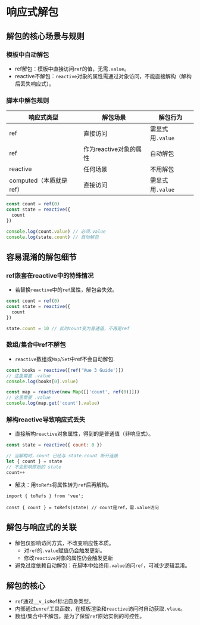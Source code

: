 # 响应式解包

## 解包的核心场景与规则

### 模板中自动解包

- ref解包：模板中直接访问`ref`的值，无需`.value`。
- reactive不解包：`reactive`对象的属性需通过对象访问，不能直接解构（解构后丢失响应式）。

### 脚本中解包规则

| 响应式类型              | 解包场景               | 解包行为         |
| ----------------------- | ---------------------- | ---------------- |
| ref                     | 直接访问               | 需显式用`.value` |
| ref                     | 作为reactive对象的属性 | 自动解包         |
| reactive                | 任何场景               | 不用解包         |
| computed（本质就是ref） | 直接访问               | 需显式用`.value` |

``` javascript
const count = ref(0)
const state = reactive({
  count
})

console.log(count.value) // 必须.value
console.log(state.count) // 自动解包
```

## 容易混淆的解包细节

### ref嵌套在reactive中的特殊情况

- 若替换`reactive`中的`ref`属性，解包会失效。

``` javascript
const count = ref(0)
const state = reactive({
  count
})

state.count = 10 // 此时count变为普通值，不再是ref
```

### 数组/集合中ref不解包

- `reactive`数组或`Map`/`Set`中ref不会自动解包.

``` javascript
const books = reactive([ref('Vue 3 Guide')])
// 这里需要 .value
console.log(books[0].value)

const map = reactive(new Map([['count', ref(0)]]))
// 这里需要 .value
console.log(map.get('count').value)
```

### 解构reactive导致响应式丢失

- 直接解构`reactive`对象属性，得到的是普通值（非响应式）。

``` javascript
const state = reactive({ count: 0 })

// 当解构时，count 已经与 state.count 断开连接
let { count } = state
// 不会影响原始的 state
count++
```

- 解决：用`toRefs`将属性转为`ref`后再解构。

```  toRefs 
import { toRefs } from 'vue';

const { count } = toRefs(state) // count是ref，需.value访问
```

## 解包与响应式的关联

- 解包仅影响访问方式，不改变响应性本质。
  - 对`ref`的`.value`赋值仍会触发更新。
  - 修改`reactive`对象的属性仍会触发更新
- 避免过度依赖自动解包：在脚本中始终用`.value`访问`ref`，可减少逻辑混淆。

## 解包的核心

- `ref`通过`__v_isRef`标记自身类型。
- 内部通过`unref`工具函数，在模板渲染和`reactive`访问时自动获取`.vlaue`。
- 数组/集合中不解包，是为了保留`ref`原始实例的可控性。